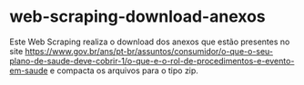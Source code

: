# web-scraping-download-anexos

Este Web Scraping realiza o download dos anexos que estão presentes no site https://www.gov.br/ans/pt-br/assuntos/consumidor/o-que-o-seu-plano-de-saude-deve-cobrir-1/o-que-e-o-rol-de-procedimentos-e-evento-em-saude e compacta os arquivos para o tipo zip.
